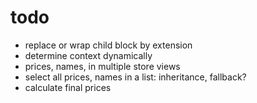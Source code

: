 # todo

- replace or wrap child block by extension
- determine context dynamically
- prices, names, in multiple store views
- select all prices, names in a list: inheritance, fallback?
- calculate final prices
